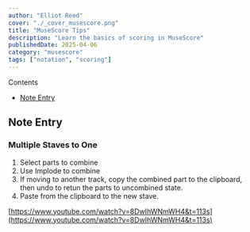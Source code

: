 ```yaml
---
author: "Elliot Reed"
cover: "./_cover_musescore.png"
title: "MuseScore Tips"
description: "Learn the basics of scoring in MuseScore"
publishedDate: 2025-04-06
category: "musescore"
tags: ["notation", "scoring"]
---
```


Contents

- [Note Entry](#note-entry)

## Note Entry

### Multiple Staves to One

1. Select parts to combine
2. Use Implode to combine
3. If moving to another track, copy the combined part to the clipboard, then undo to retun the parts to uncombined state.
4. Paste from the clipboard to the new stave.

[https://www.youtube.com/watch?v=8DwIhWNmWH4&t=113s](https://www.youtube.com/watch?v=8DwIhWNmWH4&t=113s)
